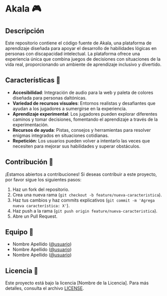 # Akala 🎮


## Descripción

Este repositorio contiene el código fuente de Akala, una plataforma de aprendizaje diseñada para apoyar el desarrollo de habilidades lógicas en personas con discapacidad intelectual. La plataforma ofrece una experiencia única que combina juegos de decisiones con situaciones de la vida real, proporcionando un ambiente de aprendizaje inclusivo y divertido.

## Características 🌟

- **Accesibilidad**: Integración de audio para la web y paleta de colores diseñada para personas daltónicas.
- **Variedad de recursos visuales**: Entornos realistas y desafiantes que ayudan a los jugadores a sumergirse en la experiencia.
- **Aprendizaje experimental**: Los jugadores pueden explorar diferentes caminos y tomar decisiones, fomentando el aprendizaje a través de la experimentación.
- **Recursos de ayuda**: Pistas, consejos y herramientas para resolver enigmas integrados en situaciones cotidianas.
- **Repetición**: Los usuarios pueden volver a intentarlo las veces que necesiten para mejorar sus habilidades y superar obstáculos.

## Contribución 🚀

¡Estamos abiertos a contribuciones! Si deseas contribuir a este proyecto, por favor sigue los siguientes pasos:

1. Haz un fork del repositorio.
2. Crea una nueva rama (`git checkout -b feature/nueva-caracteristica`).
3. Haz tus cambios y haz commits explicativos (`git commit -m 'Agrega nueva característica: X'`).
4. Haz push a la rama (`git push origin feature/nueva-caracteristica`).
5. Abre un Pull Request.

## Equipo 👥

- Nombre Apellido ([@usuario](https://github.com/usuario))
- Nombre Apellido ([@usuario](https://github.com/usuario))
- Nombre Apellido ([@usuario](https://github.com/usuario))

## Licencia 📝

Este proyecto está bajo la licencia [Nombre de la Licencia]. Para más detalles, consulta el archivo [LICENSE](LICENSE).
